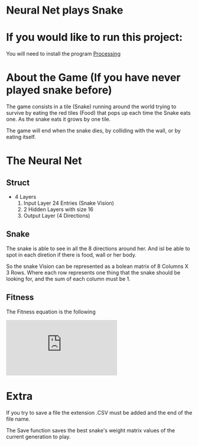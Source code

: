 # Neural Net plays Snake

# If you would like to run this project:
You will need to install the program [Processing](https://processing.org/)

# About the Game (If you have never played snake before)
The game consists in a tile (Snake) running around the world trying to survive by eating the red tiles (Food) that pops up each time the Snake eats one. As the snake eats it grows by one tile.

The game will end when the snake dies, by colliding with the wall, or by eating itself.


# The Neural Net
## Struct
  - 4 Layers
    1. Input Layer 24 Entries (Snake Vision)
    2. 2 Hidden Layers with size 16
    3. Output Layer (4 Directions)

## Snake
The snake is able to see in all the 8 directions around her. And isl be able to spot in each diretion if there is food, wall or her body.
    
So the snake Vision can be represented as a bolean matrix of 8 Columns X 3 Rows. Where each row represents one thing that the snake should be looking for, and the sum of each column must be 1.

## Fitness
The Fitness equation is the following

![equation](http://www.sciweavers.org/tex2img.php?eq=%20Fitness%20%3D%5Cbegin%7Bcases%7D%20Number%20Of%20Moves%20Left%20%20%5Ctimes%20Number%20of%20Moves%20Done%20%5Ctimes%20%20%202%5E%7Bscore%7D%20%20%26%20score%20%3C%2010%20%5C%5C%20Number%20Of%20Moves%20Left%20%20%5Ctimes%20Number%20of%20Moves%20Done%20%5Ctimes%20%20%202%5E%7B10%7D%20%5Ctimes%20%28score%20-%209%29%20%26%20otherwise%5Cend%7Bcases%7D%20&bc=White&fc=Black&im=jpg&fs=12&ff=arev&edit=0)

# Extra
If you try to save a file the extension .CSV must be added and the end of the file name.

The Save function saves the best snake's weight matrix values of the current generation to play.
